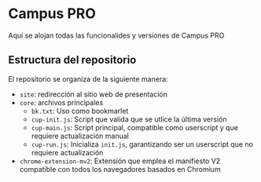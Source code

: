 # Campus PRO

Aquí se alojan todas las funcionalides y versiones de Campus PRO


## Estructura del repositorio
El repositorio se organiza de la siguiente manera:

- `site`: redirección al sitio web de presentación
- `core`: archivos principales
    - `bk.txt`: Uso como bookmarlet
    - `cup-init.js`: Script que valida que se utlice la última versión
    - `cup-main.js`: Script principal, compatible como userscript y que requiere actualización manual
    - `cup-run.js`: Inicializa `init.js`, garantizando ser un userscript que no requiere actualización
- `chrome-extension-mv2`: Extensión que emplea el manifiesto V2 compatible con todos los navegadores basados en Chromium